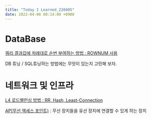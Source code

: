 ```yaml
---
title: "Today I Learned_220405"
date: 2022-04-06 00:14:00 +0900
---
```


# DataBase
[쿼리 결과값에 차례대로 순번 부여하는 방법 : ROWNUM 사용](https://gent.tistory.com/378)

DB 튜닝 / SQL튜닝하는 방법에는 무엇이 있는지 고민해 보자.

# 네트워크 및 인프라
[L4 로드밸런싱 방법 : RR, Hash, Least-Connection](https://itmore.tistory.com/entry/L4-%EB%A1%9C%EB%93%9C%EB%B0%B8%EB%9F%B0%EC%8B%B1-%EB%B0%A9%EB%B2%95)

[AP(무선 액세스 포인트)](https://ko.wikipedia.org/wiki/%EB%AC%B4%EC%84%A0_%EC%95%A1%EC%84%B8%EC%8A%A4_%ED%8F%AC%EC%9D%B8%ED%8A%B8) : 무선 장치들을 유선 장치에 연결할 수 있게 하는 장치
